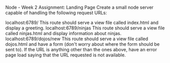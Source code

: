 Node - Week 2
Assignment: Landing Page
Create a small node server capable of handling the following request URLs:

localhost:6789/    This route should serve a view file called index.html and display a greeting.
localhost:6789/ninjas    This route should serve a view file called ninjas.html and display information about ninjas.
localhost:6789/dojos/new    This route should serve a view file called dojos.html and have a form (don't worry about where the form should be sent to).
If the URL is anything other than the ones above, have an error page load saying that the URL requested is not available.